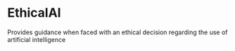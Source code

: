 # EthicalAI
Provides guidance when faced with an ethical decision regarding the use of artificial intelligence
